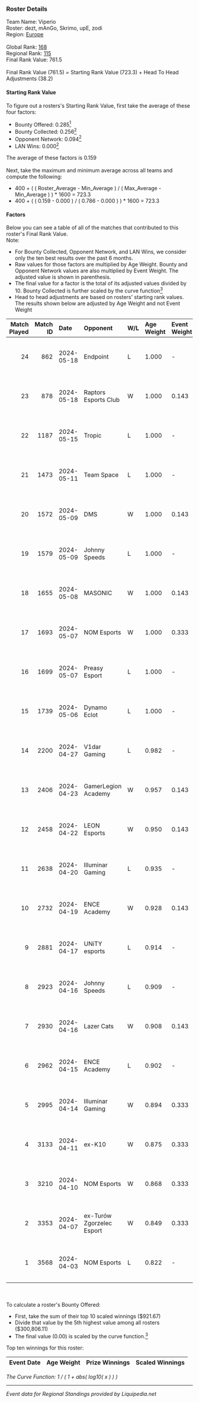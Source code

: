 ### Roster Details<br />
Team Name: Viperio<br />
Roster: dezt, mAnGo, Skrimo, upE, zodi<br />
Region: [Europe]( ../standings_europe.md)<br />
<br />
Global Rank: [168](../standings_global.md)<br />
Regional Rank: [115]( ../standings_europe.md)<br />
Final Rank Value:  761.5<br />
<br />
Final Rank Value (761.5) = Starting Rank Value (723.3) + Head To Head Adjustments (38.2)<br />

#### Starting Rank Value<br />
To figure out a rosters's Starting Rank Value, first take the average of these four factors:<br />
- Bounty Offered: 0.285[<sup>1</sup>](#table2)
- Bounty Collected: 0.256[<sup>2</sup>](#table1)
- Opponent Network: 0.094[<sup>2</sup>](#table1)
- LAN Wins: 0.000[<sup>2</sup>](#table1)

The average of these factors is 0.159<br />
<br />
Next, take the maximum and minimum average across all teams and compute the following:<br />
- 400 + ( ( Roster_Average - Min_Average ) / ( Max_Average - Min_Average ) ) * 1600 = 723.3
- 400 + ( ( 0.159 - 0.000 ) / ( 0.786 - 0.000 ) ) * 1600 = 723.3


#### Factors<br />
Below you can see a table of all of the matches that contributed to this roster's Final Rank Value.<br />
Note:<br />

- For Bounty Collected, Opponent Network, and LAN Wins, we consider only the ten best results over the past 6 months.
- Raw values for those factors are multiplied by Age Weight. Bounty and Opponent Network values are also multiplied by Event Weight. The adjusted value is shown in parenthesis.
- The final value for a factor is the total of its adjusted values divided by 10. Bounty Collected is further scaled by the curve function[<sup>3</sup>](#curveFunction)
- Head to head adjustments are based on rosters' starting rank values. The results shown below are adjusted by Age Weight and not Event Weight
<span id="table1"></span><br />


| Match Played | Match ID | Date       | Opponent                  | W/L | Age Weight | Event Weight | Bounty Collected | Opponent Network | LAN Wins  | H2H Adj. | Roster                               |
| -: | -: | :- | :- | :- | :- | :- | :- | :- | :- | -: | :- |
|           24 |      862 | 2024-05-18 | Endpoint                  | L   | 1.000      | -            | -                | -                | -         |    -9.94 | dezt, mAnGo, Skrimo, upE, zodi       |
|           23 |      878 | 2024-05-18 | Raptors Esports Club      | W   | 1.000      | 0.143        | 0.007 (0.001)    | 0.406 (0.058)    | 0 (0.000) |    18.41 | dezt, mAnGo, Skrimo, upE, zodi       |
|           22 |     1187 | 2024-05-15 | Tropic                    | L   | 1.000      | -            | -                | -                | -         |   -24.79 | dezt, mAnGo, Skrimo, upE, zodi       |
|           21 |     1473 | 2024-05-11 | Team Space                | L   | 1.000      | -            | -                | -                | -         |   -14.20 | dezt, mAnGo, Skrimo, upE, zodi       |
|           20 |     1572 | 2024-05-09 | DMS                       | W   | 1.000      | 0.143        | 0.000 (0.000)    | 0.751 (0.107)    | 0 (0.000) |    18.94 | dezt, mAnGo, Skrimo, upE, zodi       |
|           19 |     1579 | 2024-05-09 | Johnny Speeds             | L   | 1.000      | -            | -                | -                | -         |    -6.71 | dezt, mAnGo, Skrimo, upE, zodi       |
|           18 |     1655 | 2024-05-08 | MASONIC                   | W   | 1.000      | 0.143        | 0.018 (0.003)    | -                | 0 (0.000) |    19.81 | dezt, mAnGo, Skrimo, upE, zodi       |
|           17 |     1693 | 2024-05-07 | NOM Esports               | W   | 1.000      | 0.333        | -                | 0.360 (0.120)    | 0 (0.000) |    13.55 | dezt, mAnGo, Skrimo, upE, zodi       |
|           16 |     1699 | 2024-05-07 | Preasy Esport             | L   | 1.000      | -            | -                | -                | -         |   -14.83 | dezt, mAnGo, Skrimo, upE, zodi       |
|           15 |     1739 | 2024-05-06 | Dynamo Eclot              | L   | 1.000      | -            | -                | -                | -         |    -7.03 | dezt, mAnGo, Skrimo, upE, zodi       |
|           14 |     2200 | 2024-04-27 | V1dar Gaming              | L   | 0.982      | -            | -                | -                | -         |   -17.62 | dezt, mAnGo, Skrimo, upE, zodi       |
|           13 |     2406 | 2024-04-23 | GamerLegion Academy       | W   | 0.957      | 0.143        | 0.018 (0.002)    | 0.691 (0.095)    | 0 (0.000) |    17.27 | dezt, mAnGo, Skrimo, upE, zodi       |
|           12 |     2458 | 2024-04-22 | LEON Esports              | W   | 0.950      | 0.143        | 0.001 (0.000)    | 0.564 (0.076)    | 0 (0.000) |    13.30 | dezt, mAnGo, Skrimo, upE, zodi       |
|           11 |     2638 | 2024-04-20 | Illuminar Gaming          | L   | 0.935      | -            | -                | -                | -         |   -11.91 | dezt, mAnGo, Skrimo, upE, zodi       |
|           10 |     2732 | 2024-04-19 | ENCE Academy              | W   | 0.928      | 0.143        | 0.012 (0.002)    | 0.337 (0.045)    | 0 (0.000) |    17.25 | mAnGo, pandi7o, Skrimo, upE, zodi    |
|            9 |     2881 | 2024-04-17 | UNiTY esports             | L   | 0.914      | -            | -                | -                | -         |    -8.74 | mAnGo, pandi7o, ReegaN, Skrimo, zodi |
|            8 |     2923 | 2024-04-16 | Johnny Speeds             | L   | 0.909      | -            | -                | -                | -         |    -5.38 | mAnGo, pandi7o, ReegaN, Skrimo, zodi |
|            7 |     2930 | 2024-04-16 | Lazer Cats                | W   | 0.908      | 0.143        | 0.003 (0.000)    | -                | 0 (0.000) |    12.17 | dezt, mAnGo, pandi7o, Skrimo, zodi   |
|            6 |     2962 | 2024-04-15 | ENCE Academy              | L   | 0.902      | -            | -                | -                | -         |   -11.87 | dezt, mAnGo, pandi7o, Skrimo, zodi   |
|            5 |     2995 | 2024-04-14 | Illuminar Gaming          | W   | 0.894      | 0.333        | 0.004 (0.001)    | 0.403 (0.120)    | 0 (0.000) |    16.81 | mAnGo, pandi7o, Skrimo, upE, zodi    |
|            4 |     3133 | 2024-04-11 | ex-K10                    | W   | 0.875      | 0.333        | 0.005 (0.002)    | 0.382 (0.112)    | 0 (0.000) |    16.94 | mAnGo, pandi7o, Skrimo, upE, zodi    |
|            3 |     3210 | 2024-04-10 | NOM Esports               | W   | 0.868      | 0.333        | -                | 0.360 (0.104)    | -         |    10.96 | mAnGo, ReegaN, Skrimo, upE, zodi     |
|            2 |     3353 | 2024-04-07 | ex-Turów Zgorzelec Esport | W   | 0.849      | 0.333        | 0.006 (0.002)    | 0.375 (0.106)    | -         |    15.43 | mAnGo, pandi7o, ReegaN, Skrimo, zodi |
|            1 |     3568 | 2024-04-03 | NOM Esports               | L   | 0.822      | -            | -                | -                | -         |   -19.70 | mAnGo, pandi7o, ReegaN, upE, zodi    |

<br />
<span id="table2"></span><br />
To calculate a roster's Bounty Offered:<br />

- First, take the sum of their top 10 scaled winnings ($921.67)
- Divide that value by the 5th highest value among all rosters ($300,806.11)
- The final value (0.00) is scaled by the curve function.[<sup>3</sup>](#curveFunction)

Top ten winnings for this roster:<br />

| Event Date | Age Weight | Prize Winnings | Scaled Winnings |
| :- | -: | :- | :- |


<span id="curveFunction"></span>_The Curve Function: 1 / ( 1 + abs( log10( x ) ) )_<br />

---
_Event data for Regional Standings provided by Liquipedia.net_<br />
